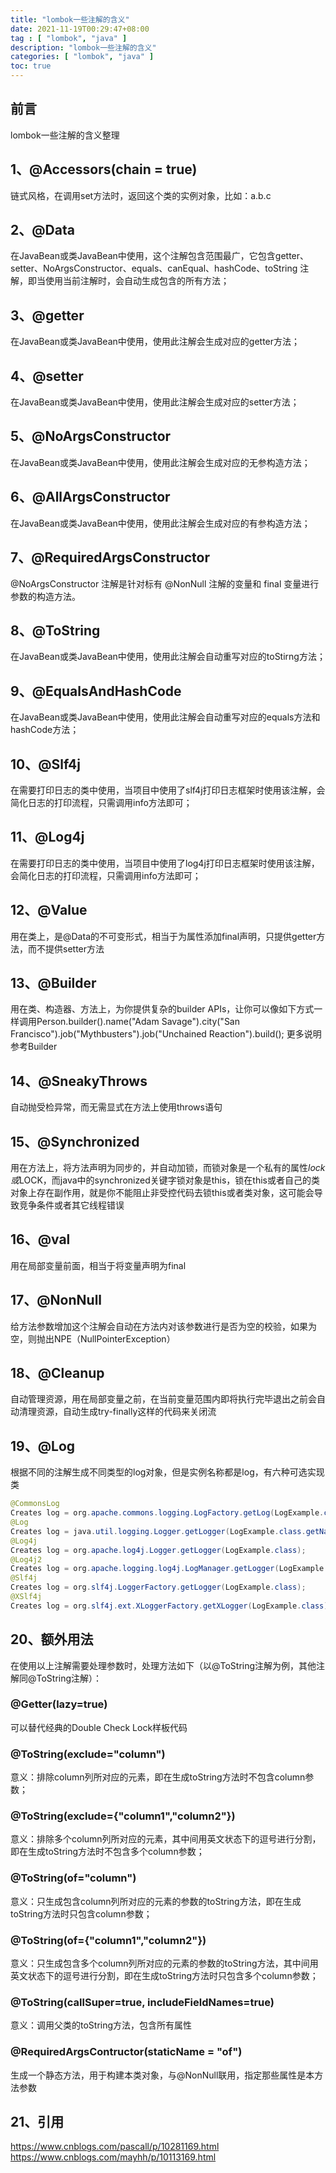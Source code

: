 ```yaml
---
title: "lombok一些注解的含义"
date: 2021-11-19T00:29:47+08:00
tag : [ "lombok", "java" ]
description: "lombok一些注解的含义"
categories: [ "lombok", "java" ]
toc: true
---
```


## 前言
lombok一些注解的含义整理

## 1、@Accessors(chain = true)
链式风格，在调用set方法时，返回这个类的实例对象，比如：a.b.c

## 2、@Data
在JavaBean或类JavaBean中使用，这个注解包含范围最广，它包含getter、setter、NoArgsConstructor、equals、canEqual、hashCode、toString 注解，即当使用当前注解时，会自动生成包含的所有方法；

## 3、@getter
在JavaBean或类JavaBean中使用，使用此注解会生成对应的getter方法；

## 4、@setter
在JavaBean或类JavaBean中使用，使用此注解会生成对应的setter方法；

## 5、@NoArgsConstructor
在JavaBean或类JavaBean中使用，使用此注解会生成对应的无参构造方法；

## 6、@AllArgsConstructor
在JavaBean或类JavaBean中使用，使用此注解会生成对应的有参构造方法；

## 7、@RequiredArgsConstructor
@NoArgsConstructor 注解是针对标有 @NonNull 注解的变量和 final 变量进行参数的构造方法。

## 8、@ToString
在JavaBean或类JavaBean中使用，使用此注解会自动重写对应的toStirng方法；

## 9、@EqualsAndHashCode
在JavaBean或类JavaBean中使用，使用此注解会自动重写对应的equals方法和hashCode方法；

## 10、@Slf4j
在需要打印日志的类中使用，当项目中使用了slf4j打印日志框架时使用该注解，会简化日志的打印流程，只需调用info方法即可；

## 11、@Log4j
在需要打印日志的类中使用，当项目中使用了log4j打印日志框架时使用该注解，会简化日志的打印流程，只需调用info方法即可；

## 12、@Value
用在类上，是@Data的不可变形式，相当于为属性添加final声明，只提供getter方法，而不提供setter方法

## 13、@Builder
用在类、构造器、方法上，为你提供复杂的builder APIs，让你可以像如下方式一样调用Person.builder().name("Adam Savage").city("San Francisco").job("Mythbusters").job("Unchained Reaction").build();  更多说明参考Builder

## 14、@SneakyThrows
自动抛受检异常，而无需显式在方法上使用throws语句

## 15、@Synchronized
用在方法上，将方法声明为同步的，并自动加锁，而锁对象是一个私有的属性$lock或$LOCK，而java中的synchronized关键字锁对象是this，锁在this或者自己的类对象上存在副作用，就是你不能阻止非受控代码去锁this或者类对象，这可能会导致竞争条件或者其它线程错误

## 16、@val
用在局部变量前面，相当于将变量声明为final

## 17、@NonNull
给方法参数增加这个注解会自动在方法内对该参数进行是否为空的校验，如果为空，则抛出NPE（NullPointerException）

## 18、@Cleanup
自动管理资源，用在局部变量之前，在当前变量范围内即将执行完毕退出之前会自动清理资源，自动生成try-finally这样的代码来关闭流

## 19、@Log
根据不同的注解生成不同类型的log对象，但是实例名称都是log，有六种可选实现类
```java
@CommonsLog 
Creates log = org.apache.commons.logging.LogFactory.getLog(LogExample.class);
@Log 
Creates log = java.util.logging.Logger.getLogger(LogExample.class.getName());
@Log4j 
Creates log = org.apache.log4j.Logger.getLogger(LogExample.class);
@Log4j2 
Creates log = org.apache.logging.log4j.LogManager.getLogger(LogExample.class);
@Slf4j 
Creates log = org.slf4j.LoggerFactory.getLogger(LogExample.class);
@XSlf4j 
Creates log = org.slf4j.ext.XLoggerFactory.getXLogger(LogExample.class);
```

## 20、额外用法
在使用以上注解需要处理参数时，处理方法如下（以@ToString注解为例，其他注解同@ToString注解）：

### @Getter(lazy=true)
可以替代经典的Double Check Lock样板代码

### @ToString(exclude="column")
意义：排除column列所对应的元素，即在生成toString方法时不包含column参数；

### @ToString(exclude={"column1","column2"})
意义：排除多个column列所对应的元素，其中间用英文状态下的逗号进行分割，即在生成toString方法时不包含多个column参数；

### @ToString(of="column")
意义：只生成包含column列所对应的元素的参数的toString方法，即在生成toString方法时只包含column参数；

### @ToString(of={"column1","column2"})
意义：只生成包含多个column列所对应的元素的参数的toString方法，其中间用英文状态下的逗号进行分割，即在生成toString方法时只包含多个column参数；

### @ToString(callSuper=true, includeFieldNames=true)
意义：调用父类的toString方法，包含所有属性

### @RequiredArgsContructor(staticName = "of")
生成一个静态方法，用于构建本类对象，与@NonNull联用，指定那些属性是本方法参数

## 21、引用  
https://www.cnblogs.com/pascall/p/10281169.html
https://www.cnblogs.com/mayhh/p/10113169.html